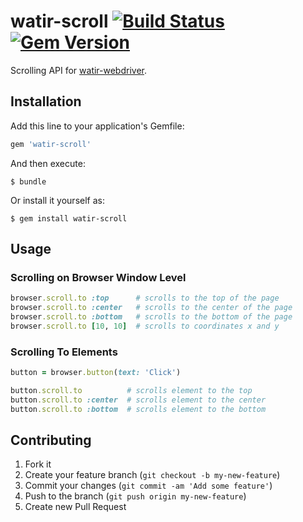 # watir-scroll [![Build Status](https://travis-ci.org/p0deje/watir-scroll.svg?branch=master)](https://travis-ci.org/p0deje/watir-scroll) [![Gem Version](https://badge.fury.io/rb/watir-scroll.svg)](http://badge.fury.io/rb/watir-scroll)

Scrolling API for [watir-webdriver](http://github.com/watir/watir-webdriver).

## Installation

Add this line to your application's Gemfile:

```ruby
gem 'watir-scroll'
```

And then execute:

```shell
$ bundle
```

Or install it yourself as:

```shell
$ gem install watir-scroll
```

## Usage

### Scrolling on Browser Window Level

```ruby
browser.scroll.to :top      # scrolls to the top of the page
browser.scroll.to :center   # scrolls to the center of the page
browser.scroll.to :bottom   # scrolls to the bottom of the page
browser.scroll.to [10, 10]  # scrolls to coordinates x and y
```

### Scrolling To Elements


```ruby
button = browser.button(text: 'Click')

button.scroll.to          # scrolls element to the top
button.scroll.to :center  # scrolls element to the center
button.scroll.to :bottom  # scrolls element to the bottom
```

## Contributing

1. Fork it
2. Create your feature branch (`git checkout -b my-new-feature`)
3. Commit your changes (`git commit -am 'Add some feature'`)
4. Push to the branch (`git push origin my-new-feature`)
5. Create new Pull Request

